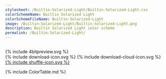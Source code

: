 ```yaml
---
stylesheet: /Builtin-Solarized-Light/Builtin-Solarized-Light.css
colorSchemeName: Builtin Solarized Light
colorSchemeFileName: Builtin-Solarized-Light
image: /Builtin-Solarized-Light/Builtin-Solarized-Light.png
description: Builtin Solarized Light color scheme
permalink: /Builtin-Solarized-Light/
---
```

<h2 style='text-align:center'>
    <a id='colorSchemeNameLink' href='#'>
        <span class='ColorSchemeFileName' />
    </a>
</h2>

<div class='centeredText'>
{% include 4bitpreview.svg %}
</div>

<div class='centeredText'>
    <a id='downloadSchemeLink' class='padded'>
{% include download-icon.svg %}
    </a>
    <a id='cdnSchemeLink' class='padded'>
{% include download-cloud-icon.svg %}
    </a>
    <a id='feelingLucky' href="javascript:feelingLucky(document.getElementById('themeSelector'))" class='padded'>
{% include shuffle-icon.svg %}
    </a>
</div>

{% include ColorTable.md %}

